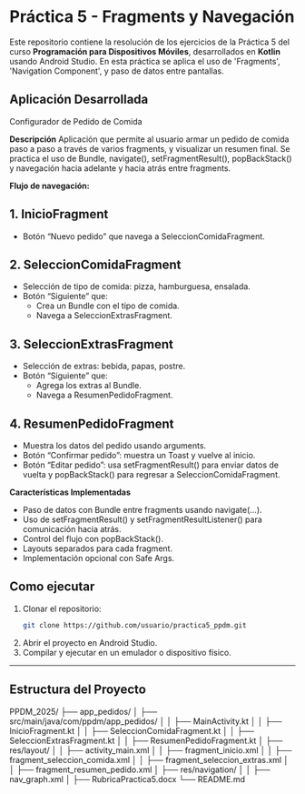 # Práctica 5 - Fragments y Navegación

Este repositorio contiene la resolución de los ejercicios de la Práctica 5 del curso **Programación para Dispositivos Móviles**, desarrollados en **Kotlin** usando Android Studio. En esta práctica se aplica el uso de 'Fragments', 'Navigation Component', y paso de datos entre pantallas.

## Aplicación Desarrollada

Configurador de Pedido de Comida

**Descripción**
Aplicación que permite al usuario armar un pedido de comida paso a paso a través de varios fragments, y visualizar un resumen final. Se practica el uso de Bundle, navigate(), setFragmentResult(), popBackStack() y navegación hacia adelante y hacia atrás entre fragments.

**Flujo de navegación:**

## 1. InicioFragment
   - Botón “Nuevo pedido” que navega a SeleccionComidaFragment.

## 2. SeleccionComidaFragment
   - Selección de tipo de comida: pizza, hamburguesa, ensalada.
   - Botón “Siguiente” que:
     - Crea un Bundle con el tipo de comida.
     - Navega a SeleccionExtrasFragment.

## 3. SeleccionExtrasFragment
   - Selección de extras: bebida, papas, postre.
   - Botón “Siguiente” que:
     - Agrega los extras al Bundle.
     - Navega a ResumenPedidoFragment.

## 4. ResumenPedidoFragment
   - Muestra los datos del pedido usando arguments.
   - Botón “Confirmar pedido”: muestra un Toast y vuelve al inicio.
   - Botón “Editar pedido”: usa setFragmentResult() para enviar datos de vuelta y popBackStack() para regresar a SeleccionComidaFragment.

**Características Implementadas**
- Paso de datos con Bundle entre fragments usando navigate(...).
- Uso de setFragmentResult() y setFragmentResultListener() para comunicación hacia atrás.
- Control del flujo con popBackStack().
- Layouts separados para cada fragment.
- Implementación opcional con Safe Args.

## Como ejecutar

1. Clonar el repositorio:
   ```bash
   git clone https://github.com/usuario/practica5_ppdm.git
   ```
2. Abrir el proyecto en Android Studio.
3. Compilar y ejecutar en un emulador o dispositivo físico.

---

## Estructura del Proyecto

PPDM_2025/
├── app_pedidos/
│   ├── src/main/java/com/ppdm/app_pedidos/
│   │   ├── MainActivity.kt
│   │   ├── InicioFragment.kt
│   │   ├── SeleccionComidaFragment.kt
│   │   ├── SeleccionExtrasFragment.kt
│   │   ├── ResumenPedidoFragment.kt
│   ├── res/layout/
│   │   ├── activity_main.xml
│   │   ├── fragment_inicio.xml
│   │   ├── fragment_seleccion_comida.xml
│   │   ├── fragment_seleccion_extras.xml
│   │   ├── fragment_resumen_pedido.xml
│   ├── res/navigation/
│   │   ├── nav_graph.xml
│
├── RubricaPractica5.docx
└── README.md




